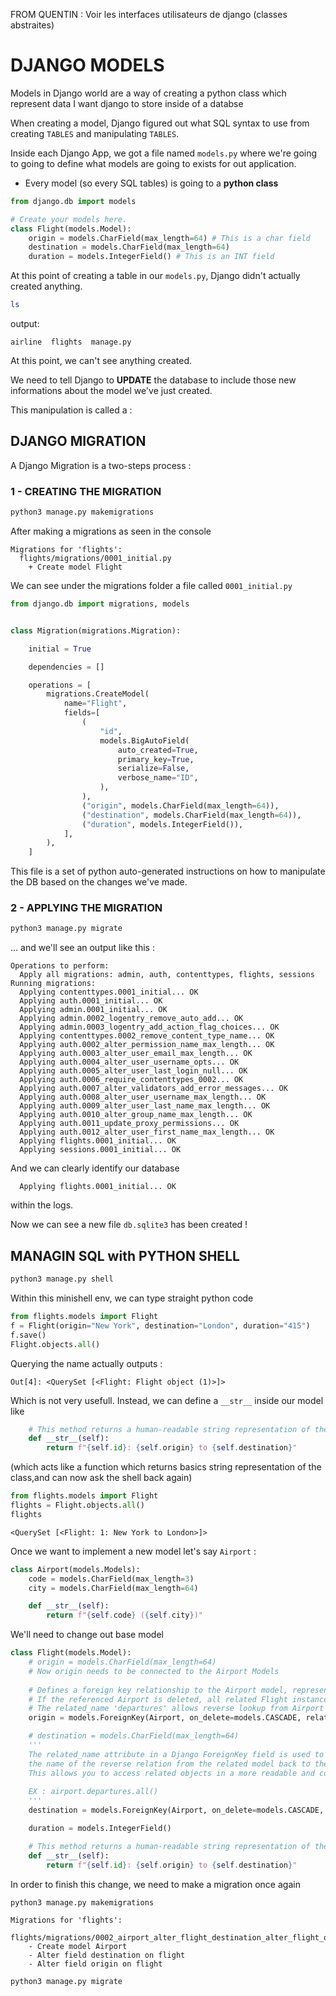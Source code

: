 FROM QUENTIN :
Voir les interfaces utilisateurs de django (classes abstraites) 


# DJANGO MODELS

Models in Django world are a way of creating a python class which represent data I want django to store inside of a databse

When creating a model, Django figured out what SQL syntax to use from creating `TABLES` and manipulating `TABLES`.

Inside each Django App, we got a file named `models.py` where we're going to going to define what models are going to exists for out application.


- Every model (so every SQL tables) is going to a **python class**

```python
from django.db import models

# Create your models here.
class Flight(models.Model):
    origin = models.CharField(max_length=64) # This is a char field 
    destination = models.CharField(max_length=64)
    duration = models.IntegerField() # This is an INT field
```

At this point of creating a table in our `models.py`, Django didn't actually created anything.

```bash
ls
```

output:
```text
airline  flights  manage.py
```
At this point, we can't see anything created.

We need to tell Django to **UPDATE** the database to include those new informations about the model we've just created.

This manipulation is called a :

## DJANGO MIGRATION

A Django Migration is a two-steps process :

### 1 - CREATING THE MIGRATION

```bash
python3 manage.py makemigrations
```

After making a migrations as seen in the console
```text
Migrations for 'flights':
  flights/migrations/0001_initial.py
    + Create model Flight
```

We can see under the migrations folder a file called `0001_initial.py`

```python
from django.db import migrations, models


class Migration(migrations.Migration):

    initial = True

    dependencies = []

    operations = [
        migrations.CreateModel(
            name="Flight",
            fields=[
                (
                    "id",
                    models.BigAutoField(
                        auto_created=True,
                        primary_key=True,
                        serialize=False,
                        verbose_name="ID",
                    ),
                ),
                ("origin", models.CharField(max_length=64)),
                ("destination", models.CharField(max_length=64)),
                ("duration", models.IntegerField()),
            ],
        ),
    ]
```

This file is a set of python auto-generated instructions on how to manipulate the DB based on the changes we've made.


### 2 - APPLYING THE MIGRATION

```bash
python3 manage.py migrate
```

... and we'll see an output like this :

```text
Operations to perform:
  Apply all migrations: admin, auth, contenttypes, flights, sessions
Running migrations:
  Applying contenttypes.0001_initial... OK
  Applying auth.0001_initial... OK
  Applying admin.0001_initial... OK
  Applying admin.0002_logentry_remove_auto_add... OK
  Applying admin.0003_logentry_add_action_flag_choices... OK
  Applying contenttypes.0002_remove_content_type_name... OK
  Applying auth.0002_alter_permission_name_max_length... OK
  Applying auth.0003_alter_user_email_max_length... OK
  Applying auth.0004_alter_user_username_opts... OK
  Applying auth.0005_alter_user_last_login_null... OK
  Applying auth.0006_require_contenttypes_0002... OK
  Applying auth.0007_alter_validators_add_error_messages... OK
  Applying auth.0008_alter_user_username_max_length... OK
  Applying auth.0009_alter_user_last_name_max_length... OK
  Applying auth.0010_alter_group_name_max_length... OK
  Applying auth.0011_update_proxy_permissions... OK
  Applying auth.0012_alter_user_first_name_max_length... OK
  Applying flights.0001_initial... OK
  Applying sessions.0001_initial... OK
```

And we can clearly identify our database 
```
  Applying flights.0001_initial... OK
```
within the logs.

Now we can see a new file `db.sqlite3` has been created !

## MANAGIN SQL with PYTHON SHELL

```bash
python3 manage.py shell
```

Within this minishell env, we can type straight python code 

```python
from flights.models import Flight
f = Flight(origin="New York", destination="London", duration="415")
f.save()
Flight.objects.all()
```

Querying the name actually outputs :
```text
Out[4]: <QuerySet [<Flight: Flight object (1)>]>
```

Which is not very usefull. Instead, we can define a `__str__` inside our model like

```python
    # This method returns a human-readable string representation of the current object instance
    def __str__(self):
        return f"{self.id}: {self.origin} to {self.destination}"
```
(which acts like a function which returns basics string representation of the class,and can now ask the shell back again)

```python
from flights.models import Flight
flights = Flight.objects.all()
flights
```

```text
<QuerySet [<Flight: 1: New York to London>]>
```

Once we want to implement a new model let's say `Airport` :

```python
class Airport(models.Models):
    code = models.CharField(max_length=3)
    city = models.CharField(max_length=64)

    def __str__(self):
        return f"{self.code} ({self.city})"
```

We'll need to change out base model

```python
class Flight(models.Model):
    # origin = models.CharField(max_length=64)
    # Now origin needs to be connected to the Airport Models
    
    # Defines a foreign key relationship to the Airport model, representing the origin airport.
    # If the referenced Airport is deleted, all related Flight instances will also be deleted (CASCADE).
    # The related_name 'departures' allows reverse lookup from Airport to its departing flights.
    origin = models.ForeignKey(Airport, on_delete=models.CASCADE, related_name='departures')

    # destination = models.CharField(max_length=64)
    '''
    The related_name attribute in a Django ForeignKey field is used to specify
    the name of the reverse relation from the related model back to the modelthat defines the ForeignKey.
    This allows you to access related objects in a more readable and convenient way.
    
    EX : airport.departures.all()
    '''
    destination = models.ForeignKey(Airport, on_delete=models.CASCADE, related_name='arrivals')

    duration = models.IntegerField()

    # This method returns a human-readable string representation of the current object instance
    def __str__(self):
        return f"{self.id}: {self.origin} to {self.destination}"
```

In order to finish this change, we need to make a migration once again

```bash
python3 manage.py makemigrations
```

```text
Migrations for 'flights':
  flights/migrations/0002_airport_alter_flight_destination_alter_flight_origin.py
    - Create model Airport
    - Alter field destination on flight
    - Alter field origin on flight
```
```bash
python3 manage.py migrate
```
